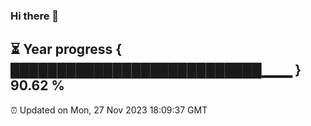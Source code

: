 ### Hi there 👋
⏳ Year progress { ███████████████████████████▁▁▁ } 90.62 %
---
⏰ Updated on Mon, 27 Nov 2023 18:09:37 GMT


